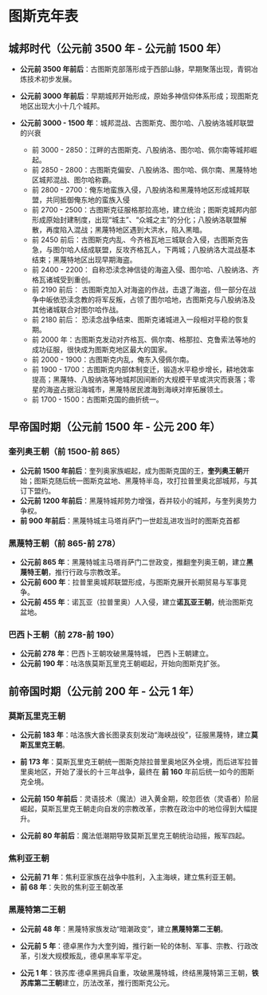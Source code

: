 # 图斯克年表
## **城邦时代（公元前 3500 年 - 公元前 1500 年）**

- **公元前 3500 年前后**：古图斯克部落形成于西部山脉，早期聚落出现，青铜冶炼技术初步发展。

- **公元前 3000 年前后**：早期城邦开始形成，原始多神信仰体系形成；现图斯克地区出现大小十几个城邦。

- **公元前 3000 - 1500 年**：城邦混战、古图斯克、图尔哈、八股纳洛城邦联盟的兴衰

	- 前 3000 - 2850：江畔的古图斯克、八股纳洛、图尔哈、佩尔南等城邦崛起。
	- 前 2850 - 2800：古图斯克偏安、八股纳洛、图尔哈、佩尔南、黑蔑特地区城邦混战、图尔哈称霸。
	- 前 2800 - 2700：俺东地蛮族入侵，八股纳洛和黑蔑特地区形成城邦联盟，共同抵御俺东地的蛮族入侵
	- 前 2700 - 2500：古图斯克征服格那拉高地，建立统治；图斯克城邦内部形成原始封建制度，出现“城主”、“众城之主”的分化；八股纳洛联盟解散，再度陷入混战；黑蔑特地区遇到大洪水，陷入黑暗。
	- 前 2450 前后：古图斯克内乱、今齐格瓦地三城联合入侵，古图斯克告急，与图尔哈人结成联盟，反攻齐格瓦人，下两城；八股纳洛大混战基本结束；黑蔑特地区出现早期海盗。
	- 前 2400 - 2200： 自称恐渎念神信徒的海盗入侵、图尔哈、八股纳洛、齐格瓦诸城受到重创。
	- 前 2190 前后： 古图斯克加入对海盗的作战，击退了海盗，但一部分在战争中皈依恐渎念教的将军反叛，占领了图尔哈地，古图斯克与八股纳洛及其他诸城联合对图尔哈作战。
	- 前 2180 前后： 恐渎念战争结束、图斯克诸城进入一段相对平稳的恢复期。
	- 前 2000 年：古图斯克发动对齐格瓦、佩尔南、格那拉、克鲁索法等地的成功征服，很快成为图斯克地区最大的国家。
	- 前 2000 - 1900：古图斯克内乱，俺东入侵佩尔南。
	- 前 1900 - 1700：古图斯克内部体制变迁，锻造水平稳步增长，耕地效率提高；黑蔑特、八股纳洛等地城邦因间断的大规模干旱或洪灾而衰落；零星的海盗占据沿海城市，黑蔑特居民渡海到海峡对岸拓展领土。
	- 前 1700 - 1500：古图斯克国的曲折统一。

## 早帝国时期（公元前 1500 年 - 公元 200 年）
### 奎列奥王朝（前 1500-前 865）

- **公元前 1500 年前后**：奎列奥家族崛起，成为图斯克国的王，**奎列奥王朝**开始；图斯克随后统一图斯克盆地、黑蔑特半岛，攻打拉普里奥北部城邦，与其订下盟约。
- **公元前 1200 年前后**：黑蔑特城邦势力增强，吞并较小的城邦，与奎列奥势力争权。
- **前 900 年前后**：黑蔑特城主马塔肖萨门一世趁乱进攻当时的图斯克首都

### 黑蔑特王朝（前 865-前 278）

- **公元前 865 年**：黑蔑特城主马塔肖萨门二世政变，推翻奎列奥王朝，建立**黑蔑特王朝**，推行行政与宗教改革。
- **公元前 600 年**：拉普里奥城邦联盟形成，与图斯克展开长期贸易与军事竞争。
- **公元前 455 年**：诺瓦亚（拉普里奥）人入侵，建立**诺瓦亚王朝**，统治图斯克盆地。

### 巴西卜王朝（前 278-前 190）
- **公元前 278 年**：巴西卜王朝攻破黑蔑特城， 巴西卜王朝建立。
- **公元前 190 年**：咕洛族莫斯瓦里克王朝崛起，开始向图斯克扩张。

## **前帝国时期（公元前 200 年 - 公元 1 年）**
### 莫斯瓦里克王朝
- **公元前 183 年**：咕洛族大酋长图录亥刻发动“海峡战役”，征服黑蔑特，建立**莫斯瓦里克王朝**。

- **前 173 年**：莫斯瓦里克王朝统一图斯克除拉普里奥地区外全境，而后进军拉普里奥地区，开始了漫长的十三年战争，最终在 **前 160** 年前后统一如今的图斯克全境。

- **公元前 150 年前后**：灵语技术（魔法）进入黄金期，皎忽匝依（灵语者）阶层崛起，莫斯瓦里克王朝走向自发的宗教改革，宗教在政治中的地位得到大幅提升。

- **公元前 80 年前后**：魔法低潮期导致莫斯瓦里克王朝统治动摇，叛军四起。
### 焦利亚王朝
- **公元前 71 年**：焦利亚家族在战争中胜利，入主海峡，建立焦利亚王朝。
- **前 68 年**：失败的焦利亚王朝改革 

### 黑蔑特第二王朝
- **公元前 48 年**：黑蔑特家族发动“暗潮政变”，建立**黑蔑特第二王朝**。

- **公元前 5 年**：德卓黑作为大奎列姆，推行新一轮的体制、军事、宗教、行政改革，引发大规模叛乱，德卓黑率军平定。

- **公元 1 年**：铁苏库·德卓黑拥兵自重，攻破黑蔑特城，终结黑蔑特第三王朝，**铁苏库第二王朝**建立，历法改革，推行图斯克公元。
